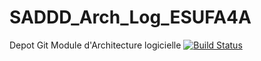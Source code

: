 # SADDD_Arch_Log_ESUFA4A
Depot Git Module d'Architecture logicielle
[![Build Status](https://travis-ci.com/HadjaD/SADDD_Arch_Log_ESUFA4A.svg?branch=master)](https://travis-ci.com/HadjaD/SADDD_Arch_Log_ESUFA4A)
